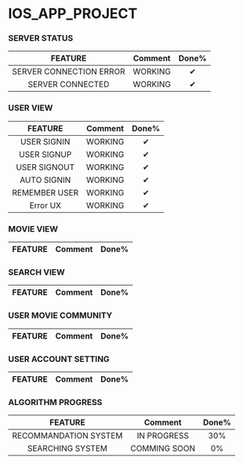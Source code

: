 # IOS_APP_PROJECT

### SERVER STATUS
|FEATURE|Comment|Done%|
|:---:|:---:|:---:|
|SERVER CONNECTION ERROR|WORKING|✔|
|SERVER CONNECTED|WORKING|✔|


### USER VIEW
|FEATURE|Comment|Done%|
|:---:|:---:|:---:|
|USER SIGNIN|WORKING|✔|
|USER SIGNUP|WORKING|✔|
|USER SIGNOUT|WORKING|✔|
|AUTO SIGNIN|WORKING|✔|
|REMEMBER USER|WORKING|✔|
|Error UX|WORKING|✔|

### MOVIE VIEW
|FEATURE|Comment|Done%|
|:---:|:---:|:---:|

### SEARCH VIEW
|FEATURE|Comment|Done%|
|:---:|:---:|:---:|

### USER MOVIE COMMUNITY
|FEATURE|Comment|Done%|
|:---:|:---:|:---:|

### USER ACCOUNT SETTING
|FEATURE|Comment|Done%|
|:---:|:---:|:---:|

### ALGORITHM PROGRESS
|FEATURE|Comment|Done%|
|:---:|:---:|:---:|
|RECOMMANDATION SYSTEM|IN PROGRESS|30%|
|SEARCHING SYSTEM|COMMING SOON|0%|

